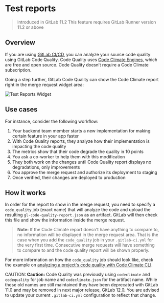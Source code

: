 # Test reports

> Introduced in GitLab 11.2
> This feature requires GitLab Runner version 11.2 or above

## Overview

If you are using [GitLab CI/CD][ci], you can analyze your source code quality
using GitLab Code Quality. Code Quality uses [Code Climate Engines][cc], which are
free and open source. Code Quality doesn’t require a Code Climate subscription.

Going a step further, GitLab Code Quality can show the Code Climate report right
in the merge request widget area:

![Test Reports Widget][test-reports-widget]

## Use cases

For instance, consider the following workflow:

1. Your backend team member starts a new implementation for making certain feature in your app faster
1. With Code Quality reports, they analyze how their implementation is impacting the code quality
1. The metrics show that their code degrade the quality in 10 points
1. You ask a co-worker to help them with this modification
1. They both work on the changes until Code Quality report displays no degradations, only improvements
1. You approve the merge request and authorize its deployment to staging
1. Once verified, their changes are deployed to production

## How it works

In order for the report to show in the merge request, you need to specify a
`code_quality` job (exact name) that will analyze the code and upload the resulting
`gl-code-quality-report.json` as an artifact. GitLab will then check this file and show
the information inside the merge request.

>**Note:**
If the Code Climate report doesn't have anything to compare to, no information
will be displayed in the merge request area. That is the case when you add the
`code_quality` job in your `.gitlab-ci.yml` for the very first time.
Consecutive merge requests will have something to compare to and the code quality
report will be shown properly.

For more information on how the `code_quality` job should look like, check the
example on [analyzing a project's code quality with Code Climate CLI][cc-docs].

CAUTION: **Caution:**
Code Quality was previously using `codeclimate` and `codequality` for job name and
`codeclimate.json` for the artifact name. While these old names
are still maintained they have been deprecated with GitLab 11.0 and may be removed
in next major release, GitLab 12.0. You are advised to update your current `.gitlab-ci.yml`
configuration to reflect that change.

[ee-1984]: https://gitlab.com/gitlab-org/gitlab-ee/merge_requests/1984
[ee]: https://about.gitlab.com/pricing/
[ci]: ../../../ci/README.md
[cc]: https://codeclimate.com
[cd]: https://hub.docker.com/r/codeclimate/codeclimate/
[test-reports-widget]: img/test_reports.gif
[cc-docs]: ../../../ci/examples/code_climate.md
